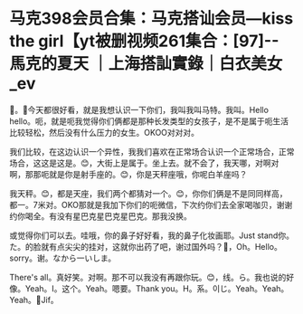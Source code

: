 # 马克398会员合集：马克搭讪会员—kiss the girl【yt被删视频261集合：[97]--馬克的夏天 ｜上海搭訕實錄｜白衣美女_ev

🎼。🎼今天都很好看，就是我想认识一下你们，我叫我叫马特。我叫。Hello hello。呃，就是呃我觉得你们俩都是那种长发类型的女孩子，是不是属于呃生活比较轻松，然后没有什么压力的女生。OKOO对对对。

我们比较，在这边认识一个异性，我我们喜欢在正常场合认识一个正常场合，正常场合，这这是这是。😊，大街上是属于。坐上去。就不会了，我天哪，对啊对啊，那那呃就是你是射手座的。😊，你是天秤座哦，你呢白羊座吗？

我天秤。😊，都是天座，我们两个都猜对一个。😊，你你们俩是不是同同样高，都一。7米对。OKO那就是我加下你们的呃微信，下次约你们去全家喝咖贝，谢谢约你喝全。有没有星巴克星巴克星巴克。那我没换。

或觉得你们可以去。哇哦，你的鼻子好好看，我的鼻子化妆画耶。Just stand你。た。的脸就有点尖尖的挂对，这就你出药了吧，谢过国外吗？🎼，Oh。Hello。sorry。谢。なから一いしま。

There's all。真好笑。对啊。那不可以我没有再跟你玩。😊，线。ら。我也说的好像。Yeah。I。这个。Yeah。嗯要。Thank you。H。系。이じ。Yeah。Yeah。Yeah。🎼Jif。

